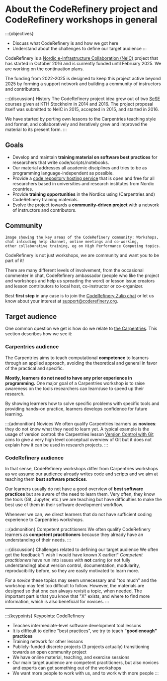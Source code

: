 # About the CodeRefinery project and CodeRefinery workshops in general

:::{objectives}
- Discuss what CodeRefinery is and how we got here
- Understand about the challenges to define our target audience
:::

CodeRefinery is a
[Nordic e-Infrastructure Collaboration (NeIC)](https://neic.no/)
project that has started in October 2016 and is currently
funded until February 2025. We are working on the continuation plans.

The funding from 2022-2025 is designed to keep this project active
beyond 2025 by forming a support network and building a community of
instructors and contributors.


:::{discussion} History
The CodeRefinery project idea grew out of two [SeSE](http://sese.nu) courses given at KTH Stockholm in 2014 and 2016.
The project proposal itself was submitted to NeIC in 2015, accepted in 2015, and started in 2016.

We have started by porting own lessons to the Carpentries teaching style and
format, and collaboratively and iteratively grew and improved the material to
its present form.
:::


## Goals

- Develop and maintain **training material on software best practices** for researchers that write code/scripts/notebooks.
- Our material addresses all academic disciplines and tries to be as programming language-independent as possible.
- Provide a [code repository hosting service](https://coderefinery.org/repository/) that is open and free
  for all researchers based in universities and research institutes from Nordic countries.
- Provide **training opportunities** in the Nordics using (Carpentries and) CodeRefinery training materials.
- Evolve the project towards a **community-driven project** with a network of instructors and contributors.


## Community

```{figure} img/community.png
Image showing the key areas of the CodeRefinery community: Workshops, chat inlcuding help channel, online meetings and co-working,
other collaborative training, eg on High Performance Computing topics.
```

CodeRefinery is not just workshops, we are community and want you to be part of it!

There are many different levels of involvement, from the occasional commenter in chat,
CodeRefinery ambassador (people who like the project and workshops and help us spreading the word) or lesson issue creators and lesson contributors to
local host, co-instructor or co-organizer.

Best **first step** in any case is to join the [CodeRefinery Zulip chat](https://coderefinery.zulipchat.com)
or let us know about your interest at support@coderefinery.org.


## Target audience

One common question we get is how do we relate to [the Carpentries](https://carpentries.org).
This section describes how we see it:


### Carpentries audience

The Carpentries aims to teach computational **competence** to learners through an applied approach,
avoiding the theoretical and general in favor of the practical and specific.

**Mostly, learners do not need to have any prior experience in programming.**
One major goal of a Carpentries workshop is to raise awareness on the tools researchers can learn/use to speed up their research.

By showing learners how to solve specific problems with specific tools and providing hands-on practice,
learners develops confidence for future learning.

:::{admonition} Novices
We often qualify Carpentries learners as **novices**: they do not know what they need to learn yet.
A typical example is the usage of version control: the Carpentries lesson
[Version Control with Git](https://swcarpentry.github.io/git-novice/)
aims to give a
very high level conceptual overview of Git but it does not explain how it can be used in research projects.
:::


### CodeRefinery audience

In that sense, CodeRefinery workshops differ from Carpentries workshops as we assume
our audience already writes code and scripts and we aim at teaching them **best software practices**.

Our learners usually do not have a good overview of **best software practices** but are aware of the need to learn them.
Very often, they know the tools (Git, Jupyter, etc.) we are teaching
but have difficulties to make the best use of them in their software development workflow.

Whenever we can, we direct learners that do not have sufficient coding experience to Carpentries workshops.

:::{admonition} Competent practitioners
We often qualify CodeRefinery learners as **competent practitioners** because they already have an understanding of their needs.
:::

:::{discussion} Challenges related to defining our target audience
We often get the feedback "I wish I would have known X earlier!"
*Competent practitioners* have run into issues with **not** caring (or not fully understanding)
about version control, documentation, modularity, reproducibility before, so they are easily motivated to learn more.

For a *novice* these topics may seem unnecessary and "too much" and the workshop may feel too difficult to follow.
However, the materials are designed so that one can always revisit a topic, when needed.
The important part is that you know that "X" exists, and where to find more information, which is also beneficial for novices.
:::

---

:::{keypoints} Keypoints: CodeRefinery
- Teaches intermediate-level software development tool lessons
- It is difficult to define "best practices", we try to teach **"good enough" practices**
- Training network for other lessons
- Publicly-funded discrete projects (3 projects actually) transitioning towards an open community project
- We have online material, teaching, and exercise sessions
- Our main target audience are competent practitioners, but also novices and experts can get something out of the workshops
- We want more people to work with us, and to work with more people
:::
